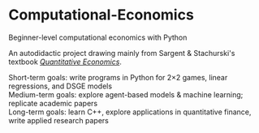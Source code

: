 # Computational-Economics
Beginner-level computational economics with Python

An autodidactic project drawing mainly from Sargent & Stachurski's textbook <a href="http://quant-econ.net/"><i>Quantitative Economics</i></a>.

Short-term goals: write programs in Python for 2×2 games, linear regressions, and DSGE models
<br>Medium-term goals: explore agent-based models & machine learning; replicate academic papers
<br>Long-term goals: learn C++, explore applications in quantitative finance, write applied research papers
